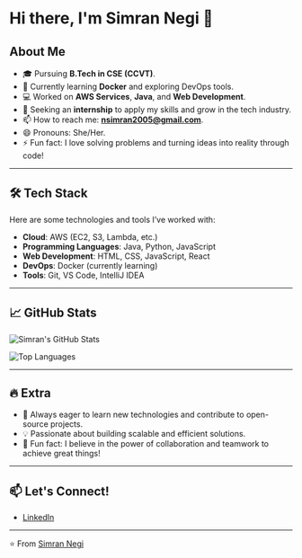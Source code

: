 # Hi there, I'm Simran Negi 👋

<!--
**simran-n17/simran-n17** is a ✨ _special_ ✨ repository because its `README.md` (this file) appears on your GitHub profile.
-->

## About Me
- 🎓 Pursuing **B.Tech in CSE (CCVT)**.
- 🌱 Currently learning **Docker** and exploring DevOps tools.
- 💻 Worked on **AWS Services**, **Java**, and **Web Development**.
- 🔭 Seeking an **internship** to apply my skills and grow in the tech industry.
- 📫 How to reach me: **[nsimran2005@gmail.com](mailto:nsimran2005@gmail.com)**.
- 😄 Pronouns: She/Her.
- ⚡ Fun fact: I love solving problems and turning ideas into reality through code!

---

## 🛠️ Tech Stack
Here are some technologies and tools I’ve worked with:

- **Cloud**: AWS (EC2, S3, Lambda, etc.)
- **Programming Languages**: Java, Python, JavaScript
- **Web Development**: HTML, CSS, JavaScript, React
- **DevOps**: Docker (currently learning)
- **Tools**: Git, VS Code, IntelliJ IDEA

---

## 📈 GitHub Stats
![Simran's GitHub Stats](https://github-readme-stats.vercel.app/api?username=simran-n17&show_icons=true&theme=radical)

![Top Languages](https://github-readme-stats.vercel.app/api/top-langs/?username=simran-n17&layout=compact&theme=radical)

---

## 🔥 Extra 
- 🚀 Always eager to learn new technologies and contribute to open-source projects.
- 💡 Passionate about building scalable and efficient solutions.
- 🌟 Fun fact: I believe in the power of collaboration and teamwork to achieve great things!

---

## 📫 Let's Connect!
- [LinkedIn](https://www.linkedin.com/in/simran-negi-514868249/) <!-- Add your LinkedIn profile link -->
---

⭐️ From [Simran Negi](https://github.com/simran-n17)
